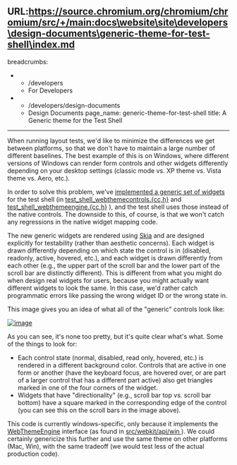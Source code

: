 URL:https://source.chromium.org/chromium/chromium/src/+/main:docs\website\site\developers\design-documents\generic-theme-for-test-shell\index.md
---
breadcrumbs:
- - /developers
  - For Developers
- - /developers/design-documents
  - Design Documents
page_name: generic-theme-for-test-shell
title: A Generic theme for the Test Shell
---

When running layout tests, we'd like to minimize the differences we get between
platforms, so that we don't have to maintain a large number of different
baselines. The best example of this is on Windows, where different versions of
Windows can render form controls and other widgets differently depending on your
desktop settings (classic mode vs. XP theme vs. Vista theme vs. Aero, etc.).

In order to solve this problem, we've [implemented a generic set of
widgets](http://src.chromium.org/viewvc/chrome?view=rev&revision=26161) for the
test shell (in
[test_shell_webthemecontrols.{cc,h}](http://src.chromium.org/viewvc/chrome/trunk/src/webkit/tools/test_shell/test_shell_webthemecontrol.cc)
and
[test_shell_webthemeengine.{cc,h}](http://src.chromium.org/viewvc/chrome/trunk/src/webkit/tools/test_shell/test_shell_webthemeengine.cc)
), and the test shell uses those instead of the native controls. The downside to
this, of course, is that we won't catch any regressions in the native widget
mapping code.

The new generic widgets are rendered using
[Skia](http://code.google.com/p/skia/) and are designed explicitly for
testability (rather than aesthetic concerns). Each widget is drawn differently
depending on which state the control is in (disabled, readonly, active, hovered,
etc.), and each widget is drawn differently from each other (e.g., the upper
part of the scroll bar and the lower part of the scroll bar are distinctly
different). This is different from what you might do when design real widgets
for users, because you might actually want different widgets to look the same.
In this case, we'd rather catch programmatic errors like passing the wrong
widget ID or the wrong state in.

This image gives you an idea of what all of the "generic" controls look like:

[<img alt="image"
src="/developers/design-documents/generic-theme-for-test-shell/test_shell_generic_theme.png">](/developers/design-documents/generic-theme-for-test-shell/test_shell_generic_theme.png)

As you can see, it's none too pretty, but it's quite clear what's what. Some of
the things to look for:

*   Each control state (normal, disabled, read only, hovered, etc.) is
            rendered in a different background color. Controls that are active
            in one form or another (have the keyboard focus, are hovered over,
            or are part of a larger control that has a different part active)
            also get triangles marked in one of the four corners of the widget.
*   Widgets that have "directionality" (e.g., scroll bar top vs. scroll
            bar bottom) have a square marked in the corresponding edge of the
            control (you can see this on the scroll bars in the image above).

This code is currently windows-specific, only because it implements the
[WebThemeEngine](http://src.chromium.org/viewvc/chrome/trunk/src/webkit/api/public/win/WebThemeEngine.h)
interface (as found in [src/webkit/api/win
](http://src.chromium.org/viewvc/chrome/trunk/src/webkit/api/public/win/)). We
could certainly genericize this further and use the same theme on other
platforms (Mac, Win), with the same tradeoff (we would test less of the actual
production code).
